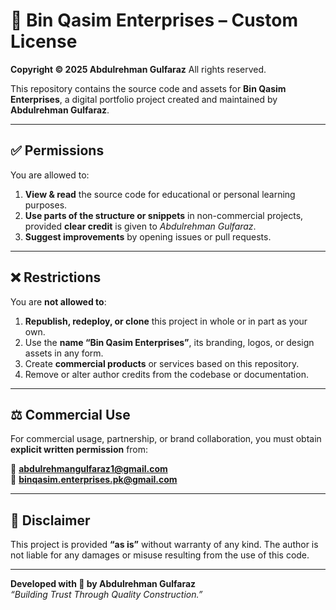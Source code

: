 # 📖 Bin Qasim Enterprises – Custom License

**Copyright © 2025 Abdulrehman Gulfaraz**
All rights reserved.

This repository contains the source code and assets for **Bin Qasim Enterprises**, a digital portfolio project created and maintained by **Abdulrehman Gulfaraz**.

---

## ✅ Permissions

You are allowed to:

1. **View & read** the source code for educational or personal learning purposes.
2. **Use parts of the structure or snippets** in non-commercial projects, provided **clear credit** is given to *Abdulrehman Gulfaraz*.
3. **Suggest improvements** by opening issues or pull requests.

---

## ❌ Restrictions

You are **not allowed to**:

1. **Republish, redeploy, or clone** this project in whole or in part as your own.
2. Use the **name “Bin Qasim Enterprises”**, its branding, logos, or design assets in any form.
3. Create **commercial products** or services based on this repository.
4. Remove or alter author credits from the codebase or documentation.

---

## ⚖️ Commercial Use

For commercial usage, partnership, or brand collaboration, you must obtain **explicit written permission** from:

📧 **[abdulrehmangulfaraz1@gmail.com](mailto:abdulrehmangulfaraz1@gmail.com)**
<br>
📧 **[binqasim.enterprises.pk@gmail.com](mailto:binqasim.enterprises.pk@gmail.com)**

---

## 📌 Disclaimer

This project is provided **“as is”** without warranty of any kind. The author is not liable for any damages or misuse resulting from the use of this code.

---

**Developed with 🤍 by Abdulrehman Gulfaraz**
<br>
*“Building Trust Through Quality Construction.”*
